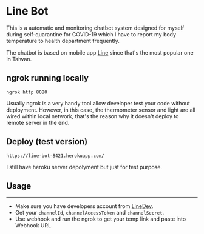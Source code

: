 # Line Bot

This is a automatic and monitoring chatbot system designed for myself during self-quarantine for COVID-19 which I have to report my body temperature to health department frequently.

The chatbot is based on mobile app [Line](https://line.me/ 'Line') since that's the most popular one in Taiwan.

## ngrok running locally

```shell
ngrok http 8080
```

Usually ngrok is a very handy tool allow developer test your code without deployment.
However, in this case, the thermometer sensor and light are all wired within local network, that's the reason why it doesn't deploy to remote server in the end.

## Deploy (test version)

```shell
https://line-bot-8421.herokuapp.com/
```

I still have heroku server depolyment but just for test purpose.

## Usage

---

- Make sure you have developers account from [LineDev](developers.line.biz 'LineDev').
- Get your `channelId`, `channelAccessToken` and `channelSecret`.
- Use webhook and run the ngrok to get your temp link and paste into Webhook URL.
